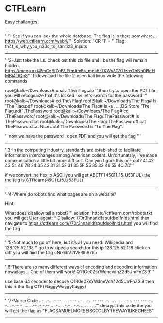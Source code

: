 # CTFLearn
Easy challanges:
*************************************************************************************************************************************************************
'''1-See if you can leak the whole database. The flag is in there somwhere… https://web.ctflearn.com/web4/'''
Solution:
' OR '1' = '1
Flag:
th4t_is_why_you_n33d_to_sanitiz3_inputs
************************************************************************************************************************************************

'''2-Just take the Ls. Check out this zip file and I be the flag will remain hidden. https://mega.nz/#!mCgBjZgB!_FtmAm8s_mpsHr7KWv8GYUzhbThNn0I8cHMBi4fJQp8'''
1-download the file 
2-open kali linux write the following commands 

root@kali:~/Downloads# unzip The\ Flag.zip 
'''then try to open the PDF file , you will recognaize that it's locked ! so let's search for the password '''
root@kali:~/Downloads# cd The\ Flag/
root@kali:~/Downloads/The Flag# ls
'The Flag.pdf'
root@kali:~/Downloads/The Flag# ls -a
 .   ..   .DS_Store  'The Flag.pdf'   .ThePassword
root@kali:~/Downloads/The Flag# cd .ThePassword/
root@kali:~/Downloads/The Flag/.ThePassword# ls
ThePassword.txt
root@kali:~/Downloads/The Flag/.ThePassword# cat ThePassword.txt 
Nice Job!  The Password is "Im The Flag".

'' now we have the password , open PDF and you will get the flag '''
***********************************************************************************************************************************
''3-In the computing industry, standards are established to facilitate information interchanges among American coders. Unfortunately, I've made communication a little bit more difficult. Can you figure this one out? 41 42 43 54 46 7B 34 35 43 31 31 5F 31 35 5F 55 35 33 46 55 4C 7D'''

if we convert the hex to ASCII you will get ABCTF{45C11_15_U53FUL}
the the falg is CTFlearn{45C11_15_U53FUL}
************************************************************************************************************************
'''4-Where do robots find what pages are on a website?

Hint:

What does disallow tell a robot?'''
solution:
https://ctflearn.com/robots.txt  you will 
get User-agent: *
Disallow: /70r3hnanldfspufdsoifnlds.html
then navigate to https://ctflearn.com//70r3hnanldfspufdsoifnlds.html you will find the flag 

*************************************************************************************************************************************************
'''5-Not much to go off here, but it’s all you need: Wikipedia and 128.125.52.138'''
go to wikipedia
search for this ip 128.125.52.138
click on diff
you will find the falg cNi76bV2IVERlh97hp
*******************************************************************************
''6-There are so many different ways of encoding and decoding information nowadays... One of them will work! Q1RGe0ZsYWdneVdhZ2d5UmFnZ3l9'''

use base 64 decoder to decode Q1RGe0ZsYWdneVdhZ2d5UmFnZ3l9
then this is the flag
CTF{FlaggyWaggyRaggy}
*************************************************************************************
'''7-Morse Code ..-. .-.. .- --. ... .- -- ..- . .-.. -- --- .-. ... . .. ... -.-. --- --- .-.. -... -.-- - .... . .-- .- -.-- .. .-.. .. -.- . -.-. .... . . ...'''
decrypt this code the you will get the flag as 
"FLAGSAMUELMORSEISCOOLBYTHEWAYILIKECHEES"
****************************************************************************************************************************************







